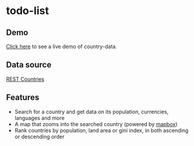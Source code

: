 # todo-list

## Demo
[Click here](https://johnatanf.github.io/country-data/) to see a live demo of country-data. 

## Data source 
[REST Countries](https://restcountries.eu/)

## Features 
- Search for a country and get data on its population, currencies, languages and more 
- A map that zooms into the searched country (powered by [mapbox](https://www.mapbox.com/))
- Rank countries by population, land area or gini index, in both ascending or descending order 

